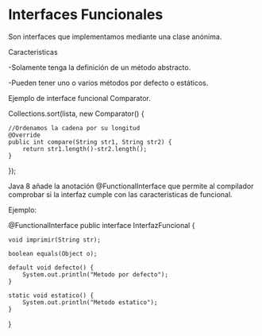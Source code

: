 # Interfaces Funcionales

Son interfaces que implementamos mediante una clase anónima.

Caracteristicas

-Solamente tenga la definición de un método abstracto.

-Pueden tener uno o varios métodos por defecto o estáticos. 

Ejemplo de interface funcional Comparator.

Collections.sort(lista, new Comparator<String>() {

    //Ordenamos la cadena por su longitud
    @Override
    public int compare(String str1, String str2) {
        return str1.length()-str2.length();
    }

});

Java 8 añade la anotación @FunctionalInterface que permite al compilador comprobar si la interfaz cumple con las caracteristicas de funcional.

Ejemplo:


@FunctionalInterface
public interface InterfazFuncional {
	
	void imprimir(String str);
	
	boolean equals(Object o);
	
	default void defecto() {
		System.out.println("Metodo por defecto");
	}
	
	static void estatico() {
		System.out.println("Metodo estatico");
	}

}
